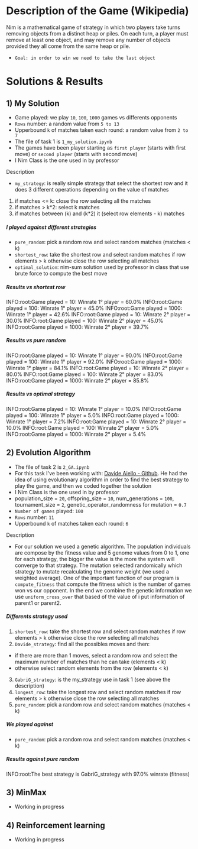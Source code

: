 # Description of the Game (Wikipedia)
Nim is a mathematical game of strategy in which two players take turns removing objects from a distinct heap or piles. On each turn, a player must remove at least one object, and may remove any number of objects provided they all come from the same heap or pile.
- `Goal: in order to win we need to take the last object`

# Solutions & Results
## 1) My Solution

- Game played: we play `10`, `100`, `1000` games vs differents opponents
- `Rows` number: a random value from `5 to 13`
- Upperbound `k` of matches taken each round: a random value from `2 to 7`
- The file of task 1 is `1_my_solution.ipynb`
- The games have been player starting as `first player` (starts with first move) or `second player` (starts with  second move)
- I Nim Class is the one used in by professor

Description

- `my_strategy`: is really simple strategy that select the shortest row and it does 3 different operations depending on the value of matches
1. if matches <= k: close the row selecting all the matches
2. if matches > k*2: select k matches
3. if matches between (k) and (k*2) it (select row elements - k) matches

##### I played against different strategies
- `pure_random`: pick a random row and select random matches (matches < k)
- `shortest_row`: take the shortest row and select random matches if row elements > k otherwise close the row selecting all matches
- `optimal_solution`: nim-sum solution used by professor in class that use brute force to compute the best move

##### Results vs shortest row
INFO:root:Game played = 10: Winrate 1° player = 60.0% 
INFO:root:Game played = 100: Winrate 1° player = 45.0% 
INFO:root:Game played = 1000: Winrate 1° player = 42.6% 
INFO:root:Game played = 10: Winrate 2° player = 30.0% 
INFO:root:Game played = 100: Winrate 2° player = 45.0% 
INFO:root:Game played = 1000: Winrate 2° player = 39.7% 

##### Results vs pure random
INFO:root:Game played = 10: Winrate 1° player = 90.0% 
INFO:root:Game played = 100: Winrate 1° player = 92.0% 
INFO:root:Game played = 1000: Winrate 1° player = 84.1% 
INFO:root:Game played = 10: Winrate 2° player = 80.0% 
INFO:root:Game played = 100: Winrate 2° player = 83.0% 
INFO:root:Game played = 1000: Winrate 2° player = 85.8% 

##### Results vs optimal strategy
INFO:root:Game played = 10: Winrate 1° player = 10.0% 
INFO:root:Game played = 100: Winrate 1° player = 5.0% 
INFO:root:Game played = 1000: Winrate 1° player = 7.2% 
INFO:root:Game played = 10: Winrate 2° player = 10.0% 
INFO:root:Game played = 100: Winrate 2° player = 5.0% 
INFO:root:Game played = 1000: Winrate 2° player = 5.4% 

## 2) Evolution Algorithm
- The file of task 2 is `2_GA.ipynb` 
- For this task I've been working with: [Davide Aiello - Github](https://github.com/davideaiello/CI22-23_s303296). He had the idea of using evolutionary algorithm in order to find the best strategy to play the game, and then we coded together the solution
- I Nim Class is the one used in by professor
- population_size = `20`, offspring_size = `10`, num_generations = `100`, tournament_size = `2`, genetic_operator_randomness for mutation = `0.7`
- `Number of games` played: `100`
- `Rows` number: `11`
- Upperbound `k` of matches taken each round: `6`

Description
- For our solution we used a genetic algorithm. The population individuals are compose by the fitness value and 5 genome values from 0 to 1, one for each strategy, the bigger the value is the more the system will converge to that strategy. The mutation selected randomically which strategy to mutate recalculating the genome weight (we used a weighted average). One of the important function of our program is `compute_fitness` that compute the fitness which is the number of games won vs our opponent. In the end we combine the genetic information we use `uniform_cross_over` that based of the value of i put information of parent1 or parent2.

##### Differents strategy used
1. `shortest_row`: take the shortest row and select random matches if row elements > k otherwise close the row selecting all matches
2. `Davide_strategy`: find all the possibles moves and then:
- if there are more than 1 moves, select a random row and select the maximum number of matches than he can take (elements < k)
- otherwise select random elements from the row (elements < k)
3. `GabriG_strategy`: is the my_strategy use in task 1 (see above the description)
4. `longest_row`: take the longest row and select random matches if row elements > k otherwise close the row selecting all matches
5. `pure_random`: pick a random row and select random matches (matches < k)

##### We played against
- `pure_random`: pick a random row and select random matches (matches < k)

##### Results against pure random
INFO:root:The best strategy is GabriG_strategy with 97.0% winrate (fitness)

## 3) MinMax
- Working in progress

## 4) Reinforcement learning
- Working in progress